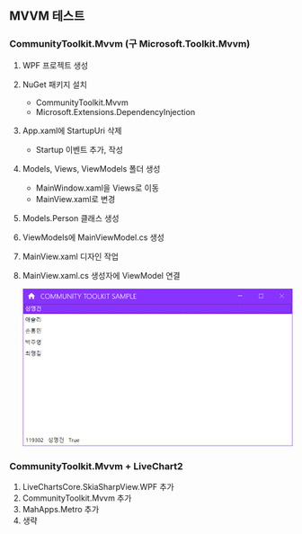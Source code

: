 ## MVVM 테스트

### CommunityToolkit.Mvvm (구 Microsoft.Toolkit.Mvvm)
1. WPF 프로젝트 생성
2. NuGet 패키지 설치 
    - CommunityToolkit.Mvvm
    - Microsoft.Extensions.DependencyInjection

3. App.xaml에 StartupUri 삭제
    - Startup 이벤트 추가, 작성
4. Models, Views, ViewModels 폴더 생성
    - MainWindow.xaml을 Views로 이동
    - MainView.xaml로 변경

5. Models.Person 클래스 생성
6. ViewModels에 MainViewModel.cs 생성
7. MainView.xaml 디자인 작업
8. MainView.xaml.cs 생성자에 ViewModel 연결

    <img src="./image/wpf9999.png" width="600">



### CommunityToolkit.Mvvm + LiveChart2
1. LiveChartsCore.SkiaSharpView.WPF 추가
2. CommunityToolkit.Mvvm 추가
3. MahApps.Metro 추가
4. 생략

